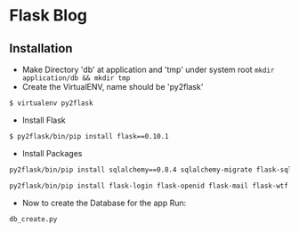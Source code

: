 Flask Blog
======
Installation
------------
- Make Directory 'db' at application and 'tmp' under system root
	`mkdir application/db && mkdir tmp`
- Create the VirtualENV, name should be 'py2flask'
```bash
$ virtualenv py2flask
```
- Install Flask 
```bash
$ py2flask/bin/pip install flask==0.10.1
```
- Install Packages
```bash
py2flask/bin/pip install sqlalchemy==0.8.4 sqlalchemy-migrate flask-sqlalchemy flask_whooshalchemy==0.55a
```
```bash
py2flask/bin/pip install flask-login flask-openid flask-mail flask-wtf pytz flask-babel flup flask-testing
```
- Now to create the Database for the app Run: 
```bash
db_create.py
```
